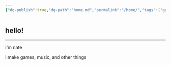 ```yaml
---
{"dg-publish":true,"dg-path":"home.md","permalink":"/home/","tags":["gardenEntry"],"dgHomeLink":true,"dgShowBacklinks":true,"dgShowLocalGraph":true,"dgShowFileTree":true,"dgEnableSearch":true,"dgShowToc":true,"dgLinkPreview":true,"dgShowTags":true,"noteIcon":""}
---
```


## hello!
---

i'm nate

i make games, music, and other things
